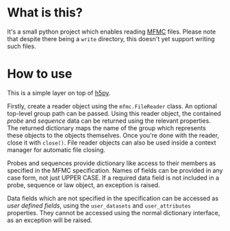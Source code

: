 # What is this?

It's a small python project which enables reading [MFMC](https://github.com/ndtatbristol/mfmc) files.
Please note that despite there being a `write` directory, this doesn't yet support 
writing such files.

# How to use

This is a simple layer on top of [h5py](https://docs.h5py.org/en/stable/index.html).

Firstly, create a reader object using the `mfmc.FileReader` class.
An optional top-level group path can be passed.
Using this reader object, the contained *probe* and *sequence* data can be returned 
using the relevant properties.
The returned dictionary maps the name of the group which represents these objects to 
the objects themselves.
Once you're done with the reader, close it with `close()`.
File reader objects can also be used inside a context manager for automatic file 
closing.

Probes and sequences provide dictionary like access to their members as specified in 
the MFMC specification.
Names of fields can be provided in any case form, not just UPPER CASE.
If a required data field is not included in a probe, sequence or law object, an 
exception is raised.

Data fields which are not specified in the specification can be accessed as *user 
defined fields*, using the `user_datasets` and `user_attributes` properties.
They cannot be accessed using the normal dictionary interface, as an exception will 
be raised.